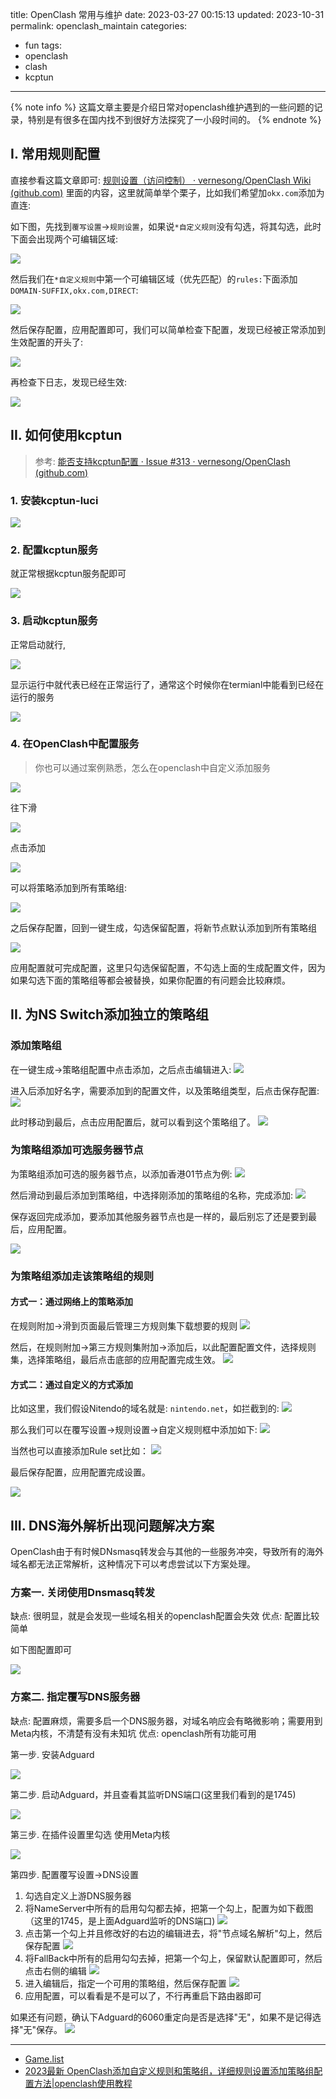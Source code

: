 title: OpenClash 常用与维护
date: 2023-03-27 00:15:13
updated: 2023-10-31
permalink: openclash_maintain
categories:
- fun
tags:
- openclash
- clash
- kcptun

---

{% note info %} 这篇文章主要是介绍日常对openclash维护遇到的一些问题的记录，特别是有很多在国内找不到很好方法探究了一小段时间的。  {% endnote %}

<!-- more -->

## I. 常用规则配置

直接参看这篇文章即可: [规则设置（访问控制） · vernesong/OpenClash Wiki (github.com)](https://github.com/vernesong/OpenClash/wiki/%E8%A7%84%E5%88%99%E8%AE%BE%E7%BD%AE%EF%BC%88%E8%AE%BF%E9%97%AE%E6%8E%A7%E5%88%B6%EF%BC%89) 里面的内容，这里就简单举个栗子，比如我们希望加`okx.com`添加为直连:

如下图，先找到`覆写设置`->`规则设置`，如果说`*自定义规则`没有勾选，将其勾选，此时下面会出现两个可编辑区域:

![](/img/openclash_maintain_f170e89b_0.png)

然后我们在`*自定义规则`中第一个可编辑区域（优先匹配）的`rules:`下面添加`DOMAIN-SUFFIX,okx.com,DIRECT`:

![](/img/openclash_maintain_755cf9ed_1.png)

然后保存配置，应用配置即可，我们可以简单检查下配置，发现已经被正常添加到生效配置的开头了:

![](/img/openclash_maintain_752e7fbd_2.png)

再检查下日志，发现已经生效:

![](/img/openclash_maintain_d4eec0cd_3.png)

## II. 如何使用kcptun

> 参考: [能否支持kcptun配置 · Issue #313 · vernesong/OpenClash (github.com)](https://github.com/vernesong/OpenClash/issues/313)

### 1. 安装kcptun-luci

![](/img/openclash_maintain_8a181645_4.png)

### 2. 配置kcptun服务

就正常根据kcptun服务配即可

![](/img/openclash_maintain_b20f4695_5.png)

### 3. 启动kcptun服务

正常启动就行,

![](/img/openclash_maintain_9a5c0db9_6.png)

显示运行中就代表已经在正常运行了，通常这个时候你在termianl中能看到已经在运行的服务

![](/img/openclash_maintain_5a7b8da8_7.png)

### 4. 在OpenClash中配置服务

> 你也可以通过案例熟悉，怎么在openclash中自定义添加服务

![](/img/openclash_maintain_22c4ba1d_8.png)

往下滑

![](/img/openclash_maintain_691ea759_9.png)

点击添加

![](/img/openclash_maintain_079b5c15_10.png)

可以将策略添加到所有策略组:

![](/img/openclash_maintain_005957b1_11.png)

之后保存配置，回到一键生成，勾选保留配置，将新节点默认添加到所有策略组

![](/img/openclash_maintain_5b80186a_12.png)

应用配置就可完成配置，这里只勾选保留配置，不勾选上面的生成配置文件，因为如果勾选下面的策略组等都会被替换，如果你配置的有问题会比较麻烦。


## II. 为NS Switch添加独立的策略组

### 添加策略组

在一键生成->策略组配置中点击添加，之后点击编辑进入:
![](/img/openclash_maintain_37958af3_13.png)

进入后添加好名字，需要添加到的配置文件，以及策略组类型，后点击保存配置:
![](/img/openclash_maintain_73ca8365_14.png)

此时移动到最后，点击应用配置后，就可以看到这个策略组了。
![](/img/openclash_maintain_99ffbcac_15.png)

### 为策略组添加可选服务器节点

为策略组添加可选的服务器节点，以添加香港01节点为例:
![](/img/openclash_maintain_c0d16551_16.png)

然后滑动到最后添加到策略组，中选择刚添加的策略组的名称，完成添加:
![](/img/openclash_maintain_0a90497d_17.png)

保存返回完成添加，要添加其他服务器节点也是一样的，最后别忘了还是要到最后，应用配置。

![](/img/openclash_maintain_b49a4d01_18.png)

### 为策略组添加走该策略组的规则

#### 方式一：通过网络上的策略添加

在规则附加->滑到页面最后管理三方规则集下载想要的规则
![](/img/openclash_maintain_afab6bc5_19.png)

然后，在规则附加->第三方规则集附加->添加后，以此配置配置文件，选择规则集，选择策略组，最后点击底部的应用配置完成生效。
![](/img/openclash_maintain_5b9b8701_20.png)

#### 方式二：通过自定义的方式添加

比如这里，我们假设Nitendo的域名就是: `nintendo.net`，如拦截到的:
![](/img/openclash_maintain_961658bd_21.png)

那么我们可以在覆写设置->规则设置->自定义规则框中添加如下:
![](/img/openclash_maintain_4bfd0bdd_22.png)

当然也可以直接添加Rule set比如：
![](/img/openclash_maintain_da4b65da_23.png)

最后保存配置，应用配置完成设置。

![](/img/openclash_maintain_90fa3968_24.png)

## III. DNS海外解析出现问题解决方案

OpenClash由于有时候DNsmasq转发会与其他的一些服务冲突，导致所有的海外域名都无法正常解析，这种情况下可以考虑尝试以下方案处理。

### 方案一.  关闭使用Dnsmasq转发

缺点: 很明显，就是会发现一些域名相关的openclash配置会失效
优点: 配置比较简单

如下图配置即可

![](/img/openclash_maintain_d94ccf94_25.png)

### 方案二. 指定覆写DNS服务器

缺点: 配置麻烦，需要多启一个DNS服务器，对域名响应会有略微影响；需要用到Meta内核，不清楚有没有未知坑
优点: openclash所有功能可用

第一步. 安装Adguard

![](/img/openclash_maintain_3453ac12_26.png)

第二步. 启动Adguard，并且查看其监听DNS端口(这里我们看到的是1745)

![](/img/openclash_maintain_119a8a7f_27.png)

第三步. 在插件设置里勾选 使用Meta内核

![](/img/openclash_maintain_5aeb2af6_28.png)

第四步. 配置覆写设置->DNS设置

1. 勾选自定义上游DNS服务器
2. 将NameServer中所有的启用勾勾都去掉，把第一个勾上，配置为如下截图（这里的1745，是上面Adguard监听的DNS端口)
![](/img/openclash_maintain_eb965948_29.png)
3. 点击第一个勾上并且修改好的右边的编辑进去，将"节点域名解析"勾上，然后保存配置
![](/img/openclash_maintain_3970ef25_30.png)
4. 将FallBack中所有的启用勾勾去掉，把第一个勾上，保留默认配置即可，然后点击右侧的编辑
![](/img/openclash_maintain_62b6b384_31.png)
5. 进入编辑后，指定一个可用的策略组，然后保存配置
![](/img/openclash_maintain_2447c322_32.png)
6. 应用配置，可以看看是不是可以了，不行再重启下路由器即可

如果还有问题，确认下Adguard的6060重定向是否是选择"无"，如果不是记得选择"无"保存。
![](/img/openclash_maintain_d06f23ee_33.png)

---

- [Game.list](https://github.com/LM-Firefly/Rules/blob/master/Game.list)
- [2023最新 OpenClash添加自定义规则和策略组，详细规则设置添加策略组配置方法|openclash使用教程](https://www.youtube.com/watch?v=enmv0UZtW48)